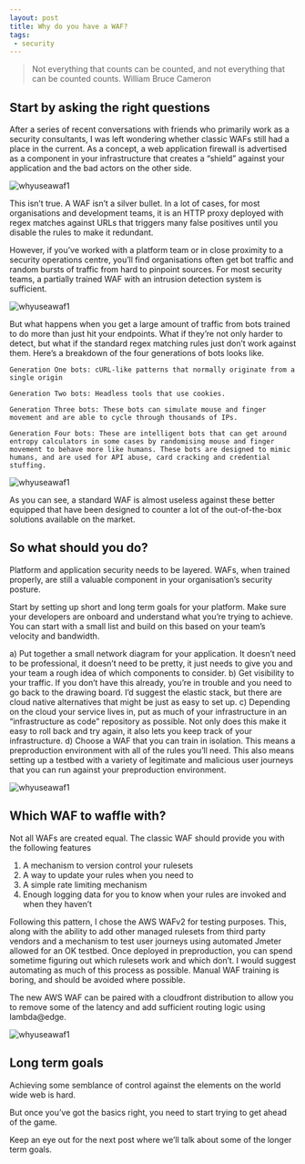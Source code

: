 ```yaml
---
layout: post
title: Why do you have a WAF?
tags:
 - security
---
```


> Not everything that counts can be counted, and not everything that can be counted counts.
> William Bruce Cameron

## Start by asking the right questions

After a series of recent conversations with friends who primarily work as a security consultants, I was left wondering whether classic WAFs still had a place in the current. As a concept, a web application firewall is advertised as a component in your infrastructure that creates a “shield” against your application and the bad actors on the other side. 

![whyuseawaf1](../_files/whyuseawaf1.png)

This isn’t true. A WAF isn’t a silver bullet. In a lot of cases, for most organisations and development teams, it is an HTTP proxy deployed with regex matches against URLs that triggers many false positives until you disable the rules to make it redundant. 

However, if you’ve worked with a platform team or in close proximity to a security operations centre, you’ll find organisations often get bot traffic and random bursts of traffic from hard to pinpoint sources. For most security teams, a partially trained WAF with an intrusion detection system is sufficient. 

![whyuseawaf1](../_files/whyuseawaf2.png)

But what happens when you get a large amount of traffic from bots trained to do more than just hit your endpoints. What if they’re not only harder to detect, but what if the standard regex matching rules just don’t work against them. Here’s a breakdown of the four generations of bots looks like. 

```
Generation One bots: cURL-like patterns that normally originate from a single origin

Generation Two bots: Headless tools that use cookies.

Generation Three bots: These bots can simulate mouse and finger movement and are able to cycle through thousands of IPs.

Generation Four bots: These are intelligent bots that can get around entropy calculators in some cases by randomising mouse and finger movement to behave more like humans. These bots are designed to mimic humans, and are used for API abuse, card cracking and credential stuffing. 
```

![whyuseawaf1](../_files/whyuseawaf3.png)

As you can see, a standard WAF is almost useless against these better equipped that have been designed to counter a lot of the out-of-the-box solutions available on the market. 

## So what should you do?

Platform and application security needs to be layered. WAFs, when trained properly, are still a valuable component in your organisation’s security posture.

Start by setting up short and long term goals for your platform. Make sure your developers are onboard and understand what you’re trying to achieve. You can start with a small list and build on this based on your team’s velocity and bandwidth. 

a) Put together a small network diagram for your application. It doesn’t need to be professional, it doesn’t need to be pretty, it just needs to give you and your team a rough idea of which components to consider. 
b) Get visibility to your traffic. If you don’t have this already, you’re in trouble and you need to go back to the drawing board. I’d suggest the elastic stack, but there are cloud native alternatives that might be just as easy to set up. 
c) Depending on the cloud your service lives in, put as much of your infrastructure in an “infrastructure as code” repository as possible. Not only does this make it easy to roll back and try again, it also lets you keep track of your infrastructure. 
d) Choose a WAF that you can train in isolation. This means a preproduction environment with all of the rules you’ll need. This also means setting up a testbed with a variety of legitimate and malicious user journeys that you can run against your preproduction environment. 

![whyuseawaf1](../_files/whyuseawaf4.png)

## Which WAF to waffle with?

Not all WAFs are created equal. The classic WAF should provide you with the following features

1. A mechanism to version control your rulesets
2. A way to update your rules when you need to
3. A simple rate limiting mechanism
4. Enough logging data for you to know when your rules are invoked and when they haven’t

Following this pattern, I chose the AWS WAFv2 for testing purposes. This, along with the ability to add other managed rulesets from third party vendors and a mechanism to test user journeys using automated Jmeter allowed for an OK testbed. Once deployed in preproduction, you can spend sometime figuring out which rulesets work and which don’t. I would suggest automating as much of this process as possible. Manual WAF training is boring, and should be avoided where possible. 

The new AWS WAF can be paired with a cloudfront distribution to allow you to remove some of the latency and add sufficient routing logic using lambda@edge. 

![whyuseawaf1](../_files/whyuseawaf5.png)


## Long term goals
Achieving some semblance of control against the elements on the world wide web is hard. 

But once you’ve got the basics right, you need to start trying to get ahead of the game.  

Keep an eye out for the next post where we’ll talk about some of the longer term goals. 